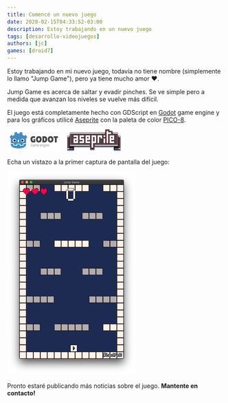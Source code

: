 ```yaml
---
title: Comencé un nuevo juego
date: 2020-02-15T04:33:52-03:00
description: Estoy trabajando en un nuevo juego
tags: [desarrollo-videojuegos]
authors: [jc]
games: [droid7]
---
```


Estoy trabajando en mi nuevo juego, todavía no tiene nombre (simplemente lo llamo "Jump Game"), pero ya tiene mucho amor &hearts;.

Jump Game es acerca de saltar y evadir pinches. Se ve simple pero a medida que avanzan los niveles se vuelve más difícil.

El juego está completamente hecho con GDScript en [Godot](https://godotengine.org) game engine y para los gráficos utilicé [Aseprite](https://aseprite.org/) con la paleta de color [PICO-8](https://lospec.com/palette-list/pico-8).

![Godot](godot.png) &nbsp;&nbsp; ![Aseprite](aseprite.png)

Echa un vistazo a la primer captura de pantalla del juego:

![Game screenshot](screenshot.png)

Pronto estaré publicando más noticias sobre el juego. **Mantente en contacto!**
